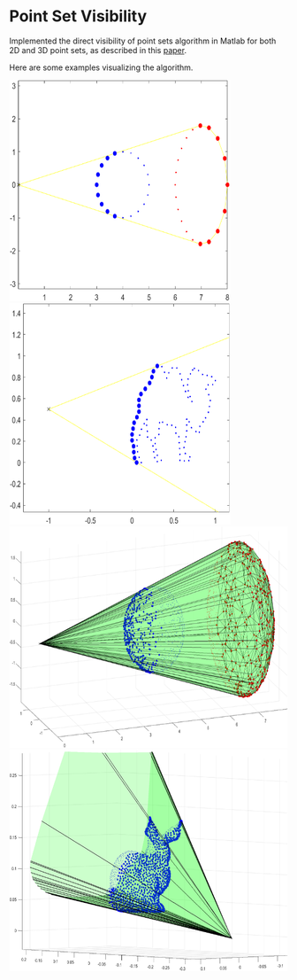 # Point Set Visibility

Implemented the direct visibility of point sets algorithm in Matlab for both 2D and 3D point sets, as described in this [paper]( https://www.weizmann.ac.il/math/ronen/sites/math.ronen/files/uploads/katz_tal_basri_-_direct_visibility_of_point_sets.pdf).

Here are some examples visualizing the algorithm.

<img src="./images/2d_circle.png" width="400" height="400" />
<img src="./images/2d_camel.png" width="400" height="400" />
<img src="./images/3d_sphere.png" width="800" height="400" />
<img src="./images/3d_bunny.png" width="800" height="400" />

